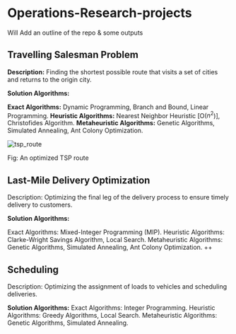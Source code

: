# Operations-Research-projects

Will Add an outline of the repo & some outputs

## Travelling Salesman Problem

**Description:** Finding the shortest possible route that visits a set of cities and returns to the origin city.

**Solution Algorithms:**

**Exact Algorithms:** Dynamic Programming, Branch and Bound, Linear Programming.
**Heuristic Algorithms:** Nearest Neighbor Heuristic [O($n^2$)], Christofides Algorithm.
**Metaheuristic Algorithms:** Genetic Algorithms, Simulated Annealing, Ant Colony Optimization.


![tsp_route](https://github.com/user-attachments/assets/efd9d9ce-78ae-4303-a4f2-e475e3c2ae3b)

Fig: An optimized TSP route


## Last-Mile Delivery Optimization
Description: Optimizing the final leg of the delivery process to ensure timely delivery to customers.

**Solution Algorithms:**

Exact Algorithms: Mixed-Integer Programming (MIP).
Heuristic Algorithms: Clarke-Wright Savings Algorithm, Local Search.
Metaheuristic Algorithms: Genetic Algorithms, Simulated Annealing, Ant Colony Optimization.
++

## Scheduling
Description: Optimizing the assignment of loads to vehicles and scheduling deliveries.

**Solution Algorithms:**
Exact Algorithms: Integer Programming.
Heuristic Algorithms: Greedy Algorithms, Local Search.
Metaheuristic Algorithms: Genetic Algorithms, Simulated Annealing.
